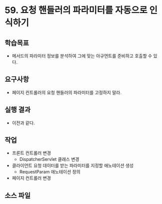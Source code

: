 # 59. 요청 핸들러의 파라미터를 자동으로 인식하기

## 학습목표

- 메서드의 파라미터 정보를 분석하여 그에 맞는 아규먼트를 준비하고 호출할 수 있다.

## 요구사항

- 페이지 컨트롤러의 요청 핸들러의 파라미터를 고정하지 말라.

## 실행 결과

- 이전과 같다.

## 작업

- 프론트 컨트롤러 변경
  - DispatcherServlet 클래스 변경
- 클라이언트 요청 데이터를 받는 파라미터를 지정할 애노테이션 생성
  - RequestParam 애노테이션 정의
- 페이지 컨트롤러 변경


## 소스 파일

